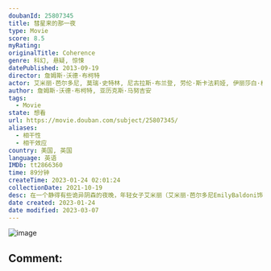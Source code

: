 ```yaml
---
doubanId: 25807345
title: 彗星来的那一夜
type: Movie
score: 8.5
myRating: 
originalTitle: Coherence
genre: 科幻, 悬疑, 惊悚
datePublished: 2013-09-19
director: 詹姆斯·沃德·布柯特
actor: 艾米丽·芭尔多尼, 莫瑞·史特林, 尼古拉斯·布兰登, 劳伦·斯卡法莉娅, 伊丽莎白·格瑞斯, 雨果·阿姆斯特朗, 亚历克斯·马努吉安, 劳伦·马赫
author: 詹姆斯·沃德·布柯特, 亚历克斯·马努吉安
tags:
  - Movie
state: 想看
url: https://movie.douban.com/subject/25807345/
aliases:
  - 相干性
  - 相干效应
country: 美国, 英国
language: 英语
IMDb: tt2866360
time: 89分钟
createTime: 2023-01-24 02:01:24
collectionDate: 2021-10-19
desc: 在一个静得有些诡异阴森的夜晚，年轻女子艾米丽（艾米丽·芭尔多尼EmilyBaldoni饰）驱车来到朋友家参加聚会。此前她一边开车一边和男友打电话，然而通话突然中断，她的手机屏也莫名其妙出现裂痕。...
date created: 2023-01-24
date modified: 2023-03-07
---
```


![image](p2187896734.jpg)

Comment:
---
